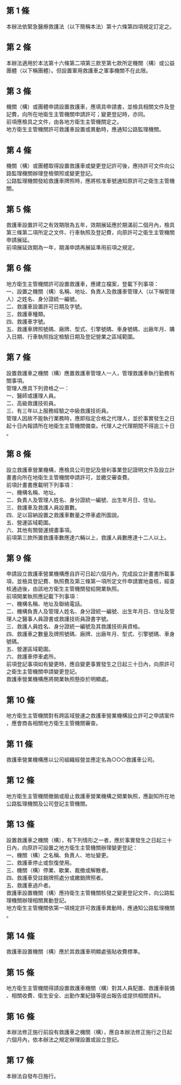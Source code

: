 第 1 條
-------
本辦法依緊急醫療救護法（以下簡稱本法）第十六條第四項規定訂定之。

第 2 條
-------
本辦法適用於本法第十六條第二項第三款至第七款所定機關（構）或公益  
團體（以下稱團體）。但設置軍用救護車之軍事機關不在此限。

第 3 條
-------
機關（構）或團體申請設置救護車，應填具申請書，並檢具相關文件及登  
記費，向所在地衛生主管機關申請許可；變更登記時，亦同。  
前項應檢具之文件，由各地方衛生主管機關定之。  
地方衛生主管機關許可救護車設置或異動時，應通知公路監理機關。

第 4 條
-------
機關（構）或團體取得設置救護車或變更登記許可後，應持許可文件向公  
路監理機關辦理登檢領照或變更登記。  
公路監理機關發給救護車牌照時，應將核准車號通知原許可之衛生主管機  
關。

第 5 條
-------
救護車設置許可之有效期限為五年，效期展延應於期滿前二個月內，檢具  
第三條第二項所定之文件、行車執照及登記費，向原許可之衛生主管機關  
申請展延。  
前項展延效期為一年，期滿申請再展延準用前項之規定。

第 6 條
-------
地方衛生主管機關許可設置救護車，應建立檔案，登載下列事項：  
一、設置之機關（構）名稱、地址、負責人及救護車管理人（以下稱管理  
    人）之姓名、身分證統一編號。  
二、救護車設置許可日期及字號。  
三、救護車種類。  
四、救護車字號。  
五、救護車牌照號碼、廠牌、型式、引擎號碼、車身號碼、出廠年月、購  
    入日期、行車執照指定檢驗日期及登記營業之區域範圍。

第 7 條
-------
設置救護車之機關（構）應置救護車管理人一人，管理救護車執行勤務有  
關事項。  
管理人應具下列資格之一：  
一、醫師或護理人員。  
二、高級救護技術員。  
三、有三年以上服務經驗之中級救護技術員。  
管理人因故不能執行業務時，應即指定合格之代理人，並於事實發生之日  
起十日內報請所在地衛生主管機關備查。代理人之代理期間不得逾三十日  
。

第 8 條
-------
設立救護車營業機構，應檢具公司登記及營利事業登記證明文件及設立計  
畫書向所在地衛生主管機關申請許可，並繳交審查費。  
前項計畫書應載明下列事項：  
一、機構名稱、地址。  
二、負責人及管理人姓名、身分證統一編號、出生年月日、住址。  
三、救護車及救護人員設置數。  
四、足以容納設置之救護車數量之停車處所圖說。  
五、營運區域範圍。  
六、其他有關營運規畫事項。  
前項第三款所置救護車數應達六輛以上，救護人員數應達十二人以上。

第 9 條
-------
申請設立救護車營業機構應自許可日起六個月內，完成設立計畫書所載事  
項，並檢具登記費、執照費及第三條第一項所定文件申請實地查核，經查  
核通過後，由該地方衛生主管機關發給開業執照。  
前項開業執照應記載下列事項：  
一、機構名稱、地址及聯絡電話。  
二、機構負責人及管理人姓名、身分證統一編號、出生年月日、住址及管  
    理人之醫事人員證書或救護技術員證書字號。  
三、救護人員姓名、身分證統一編號及其救護技術員資格。  
四、救護車之數量及牌照號碼、廠牌、出廠年月、型式、引擎號碼、車身  
    號碼。  
五、營運區域範圍。  
六、救護車停車處所。  
前項登記事項如有變更時，應自變更事實發生之日起三十日內，向原許可  
之衛生主管機關申請變更登記。  
救護車營業機構應將開業執照懸掛於明顯處。

第 10 條
--------
地方衛生主管機關對有跨區域營運之救護車營業機構設立許可之申請案件  
，應會商各相關地方衛生主管機關審查。

第 11 條
--------
救護車營業機構應以公司組織經營並應定名為○○○救護車公司。

第 12 條
--------
地方衛生主管機關撤銷或廢止救護車營業機構之開業執照，應副知所在地  
公路監理機關及公司登記主管機關。

第 13 條
--------
設置救護車之機關（構），有下列情形之一者，應於事實發生之日起三十  
日內，向原許可設置之地方衛生主管機關辦理變更登記：  
一、機關（構）之名稱、負責人、地址變更。  
二、救護車停止或恢復使用。  
三、機關（構）停業、歇業、裁撤或解散者。  
四、救護車受註銷牌照處分或繳銷牌照者。  
五、救護車過戶者。  
救護車設置機關（構）應持衛生主管機關核發之變更登記文件，向公路監  
理機關辦理相關異動登記。  
地方衛生主管機關依第一項規定許可救護車異動時，應通知公路監理機關  
。

第 14 條
--------
救護車設置機關（構）應於其救護車明顯處張貼收費標準。

第 15 條
--------
地方衛生主管機關得請設置救護車機關（構）對其人員配置、救護車裝備  
、相關收費、衛生安全、出勤作業紀錄等提出報告或提供相關資料。

第 16 條
--------
本辦法修正施行前設有救護車之機關（構），應自本辦法修正施行之日起  
六個月內，依本辦法之規定辦理設置或設立登記。

第 17 條
--------
本辦法自發布日施行。

